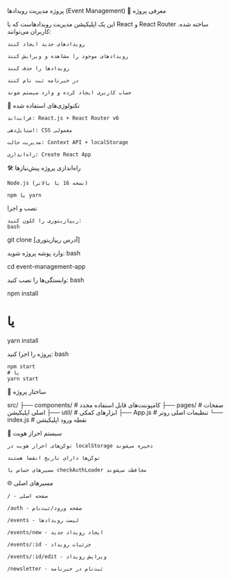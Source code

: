  پروژه مدیریت رویدادها (Event Management)
🚀 معرفی پروژه

این یک اپلیکیشن مدیریت رویدادهاست که با React و React Router ساخته شده. کاربران می‌توانند:

    رویدادهای جدید ایجاد کنند

    رویدادهای موجود را مشاهده و ویرایش کنند

    رویدادها را حذف کنند

    در خبرنامه ثبت نام کنند

    حساب کاربری ایجاد کرده و وارد سیستم شوند

🔧 تکنولوژی‌های استفاده شده

    فرانت‌اند: React.js + React Router v6

    استایل‌دهی: CSS معمولی

    مدیریت حالت: Context API + localStorage

    راه‌اندازی: Create React App

🛠 راه‌اندازی پروژه
پیش‌نیازها

    Node.js (نسخه 16 یا بالاتر)

    npm یا yarn

نصب و اجرا

    ریپازیتوری را کلون کنید:
    bash

git clone [آدرس ریپازیتوری]

وارد پوشه پروژه شوید:
bash

cd event-management-app

وابستگی‌ها را نصب کنید:
bash

npm install
# یا
yarn install

پروژه را اجرا کنید:
bash

    npm start
    # یا
    yarn start

📂 ساختار پروژه

src/
├── components/    # کامپوننت‌های قابل استفاده مجدد
├── pages/         # صفحات اصلی اپلیکیشن
├── util/          # ابزارهای کمکی
├── App.js         # تنظیمات اصلی روتر
└── index.js       # نقطه ورود اپلیکیشن

🔐 سیستم احراز هویت

    توکن‌های احراز هویت در localStorage ذخیره می‌شوند

    توکن‌ها دارای تاریخ انقضا هستند

    مسیرهای حساس با checkAuthLoader محافظت می‌شوند

🌐 مسیرهای اصلی

    / - صفحه اصلی

    /auth - صفحه ورود/ثبت‌نام

    /events - لیست رویدادها

    /events/new - ایجاد رویداد جدید

    /events/:id - جزئیات رویداد

    /events/:id/edit - ویرایش رویداد

    /newsletter - ثبت‌نام در خبرنامه
